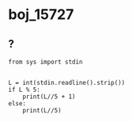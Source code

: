 # boj_15727
## ?
```python3
from sys import stdin


L = int(stdin.readline().strip())
if L % 5:
    print(L//5 + 1)
else:
    print(L//5)
```
